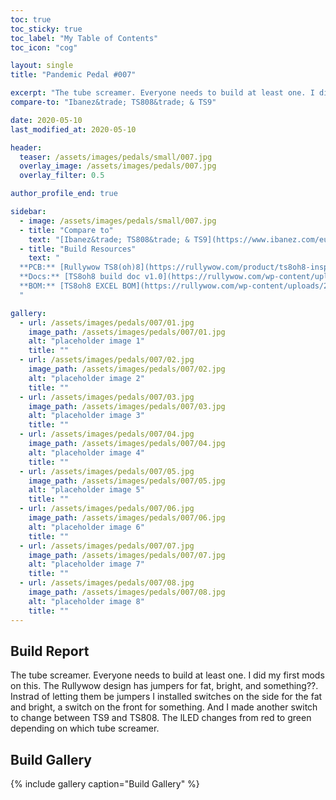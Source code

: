 ```yaml
---
toc: true
toc_sticky: true
toc_label: "My Table of Contents"
toc_icon: "cog"

layout: single
title: "Pandemic Pedal #007"

excerpt: "The tube screamer. Everyone needs to build at least one. I did my first mods on this. The Rullywow design has jumpers for fat, bright, and something??. Instrad of letting them be jumpers I installed switches on the side for the fat and bright, a switch on the front for something. And I made another switch to change between TS9 and TS808. The lLED changes from red to green depending on which tube screamer."
compare-to: "Ibanez&trade; TS808&trade; & TS9"

date: 2020-05-10
last_modified_at: 2020-05-10

header:
  teaser: /assets/images/pedals/small/007.jpg
  overlay_image: /assets/images/pedals/007.jpg
  overlay_filter: 0.5

author_profile_end: true

sidebar:
  - image: /assets/images/pedals/small/007.jpg
  - title: "Compare to"
    text: "[Ibanez&trade; TS808&trade; & TS9](https://www.ibanez.com/eu/products/detail/ts808_99.html)"
  - title: "Build Resources"
    text: "
  **PCB:** [Rullywow TS8(oh)8](https://rullywow.com/product/ts8oh8-inspired-ibanez-ts808-ts9/)<br>
  **Docs:** [TS8oh8 build doc v1.0](https://rullywow.com/wp-content/uploads/2015/04/TS8oh8-build-doc-v1.0.pdf)<br>
  **BOM:** [TS8oh8 EXCEL BOM](https://rullywow.com/wp-content/uploads/2014/05/TS808-EXCEL-BOM-v3.xlsx)<br>
  "

gallery:
  - url: /assets/images/pedals/007/01.jpg
    image_path: /assets/images/pedals/007/01.jpg
    alt: "placeholder image 1"
    title: ""
  - url: /assets/images/pedals/007/02.jpg
    image_path: /assets/images/pedals/007/02.jpg
    alt: "placeholder image 2"
    title: ""
  - url: /assets/images/pedals/007/03.jpg
    image_path: /assets/images/pedals/007/03.jpg
    alt: "placeholder image 3"
    title: ""
  - url: /assets/images/pedals/007/04.jpg
    image_path: /assets/images/pedals/007/04.jpg
    alt: "placeholder image 4"
    title: ""
  - url: /assets/images/pedals/007/05.jpg
    image_path: /assets/images/pedals/007/05.jpg
    alt: "placeholder image 5"
    title: ""
  - url: /assets/images/pedals/007/06.jpg
    image_path: /assets/images/pedals/007/06.jpg
    alt: "placeholder image 6"
    title: ""
  - url: /assets/images/pedals/007/07.jpg
    image_path: /assets/images/pedals/007/07.jpg
    alt: "placeholder image 7"
    title: ""
  - url: /assets/images/pedals/007/08.jpg
    image_path: /assets/images/pedals/007/08.jpg
    alt: "placeholder image 8"
    title: ""
---
```


## Build Report ##

The tube screamer. Everyone needs to build at least one. I did my first mods on this. The Rullywow design has jumpers for fat, bright, and something??. Instrad of letting them be jumpers I installed switches on the side for the fat and bright, a switch on the front for something. And I made another switch to change between TS9 and TS808. The lLED changes from red to green depending on which tube screamer.

## Build Gallery ## 

{% include gallery caption="Build Gallery" %}
